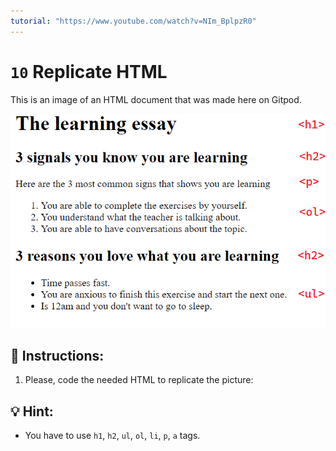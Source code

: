 ```yaml
---
tutorial: "https://www.youtube.com/watch?v=NIm_BplpzR0"
---
```


# `10` Replicate HTML

This is an image of an HTML document that was made here on Gitpod.

![demo](../../.learn/assets/10-replicate-html.png?raw=true)

## 📝 Instructions:

1. Please, code the needed HTML to replicate the picture:

## 💡 Hint:

+ You have to use `h1`, `h2`, `ul`, `ol`, `li`, `p`, `a` tags.

